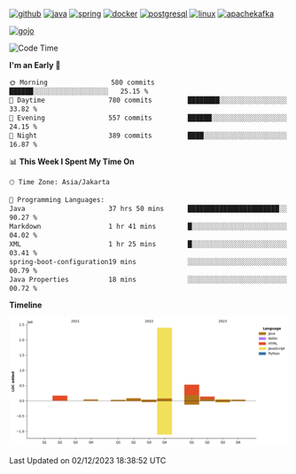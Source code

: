 <!-- [<img src='https://dev.karakun.com/assets/posts/2018-09-16-jc-java-article/3duke_suspects.jpg' alt='java'>](https://github.com/yeahbutstill) -->

[<img src='https://cdn.jsdelivr.net/npm/simple-icons@3.0.1/icons/github.svg' alt='github' height='40'>](https://github.com/yeahbutstill)  [<img src='https://cdn.jsdelivr.net/npm/simple-icons@3.0.1/icons/java.svg' alt='java' height='40'>](rahasia)  [<img src='https://cdn.jsdelivr.net/npm/simple-icons@3.0.1/icons/spring.svg' alt='spring' height='40'>](rahasia)  [<img src='https://cdn.jsdelivr.net/npm/simple-icons@3.0.1/icons/docker.svg' alt='docker' height='40'>](rahasia)  [<img src='https://cdn.jsdelivr.net/npm/simple-icons@3.0.1/icons/postgresql.svg' alt='postgresql' height='40'>](rahasia)  [<img src='https://cdn.jsdelivr.net/npm/simple-icons@3.0.1/icons/linux.svg' alt='linux' height='40'>](rahasia) [<img src='https://cdn.jsdelivr.net/npm/simple-icons@3.0.1/icons/apachekafka.svg' alt='apachekafka' height='40'>](rahasia)

[<img src='https://media.tenor.com/-8-KGI1eU8MAAAAd/jujutsu-kaisen-second-season.gif' alt='gojo'>](https://github.com/yeahbutstill)

<!--START_SECTION:waka-->
![Code Time](http://img.shields.io/badge/Code%20Time-2%2C508%20hrs%206%20mins-blue)

**I'm an Early 🐤** 

```text
🌞 Morning                580 commits         ██████░░░░░░░░░░░░░░░░░░░   25.15 % 
🌆 Daytime                780 commits         ████████░░░░░░░░░░░░░░░░░   33.82 % 
🌃 Evening                557 commits         ██████░░░░░░░░░░░░░░░░░░░   24.15 % 
🌙 Night                  389 commits         ████░░░░░░░░░░░░░░░░░░░░░   16.87 % 
```


📊 **This Week I Spent My Time On** 

```text
🕑︎ Time Zone: Asia/Jakarta

💬 Programming Languages: 
Java                     37 hrs 50 mins      ███████████████████████░░   90.27 % 
Markdown                 1 hr 41 mins        █░░░░░░░░░░░░░░░░░░░░░░░░   04.02 % 
XML                      1 hr 25 mins        █░░░░░░░░░░░░░░░░░░░░░░░░   03.41 % 
spring-boot-configuration19 mins             ░░░░░░░░░░░░░░░░░░░░░░░░░   00.79 % 
Java Properties          18 mins             ░░░░░░░░░░░░░░░░░░░░░░░░░   00.72 % 
```

**Timeline**

![Lines of Code chart](https://raw.githubusercontent.com/yeahbutstill/yeahbutstill/main/assets/bar_graph.png)


 Last Updated on 02/12/2023 18:38:52 UTC
<!--END_SECTION:waka-->
